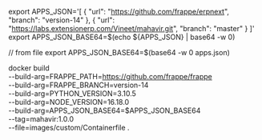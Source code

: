 export APPS_JSON='[
  {
    "url": "https://github.com/frappe/erpnext",
    "branch": "version-14"
  },
  {
    "url": "https://labs.extensionerp.com/Vineet/mahavir.git",
    "branch": "master"
  }
]'
export APPS_JSON_BASE64=$(echo ${APPS_JSON} | base64 -w 0)

// from file
export APPS_JSON_BASE64=$(base64 -w 0 apps.json)

docker build \
  --build-arg=FRAPPE_PATH=https://github.com/frappe/frappe \
  --build-arg=FRAPPE_BRANCH=version-14 \
  --build-arg=PYTHON_VERSION=3.10.5 \
  --build-arg=NODE_VERSION=16.18.0 \
  --build-arg=APPS_JSON_BASE64=$APPS_JSON_BASE64 \
  --tag=mahavir:1.0.0 \
  --file=images/custom/Containerfile .